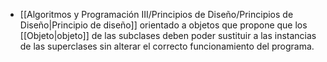 - [[Algoritmos y Programación III/Principios de Diseño/Principios de Diseño|Principio de diseño]] orientado a objetos que propone que los [[Objeto|objeto]] de las subclases deben poder sustituir a las instancias de las superclases sin alterar el correcto funcionamiento del programa.